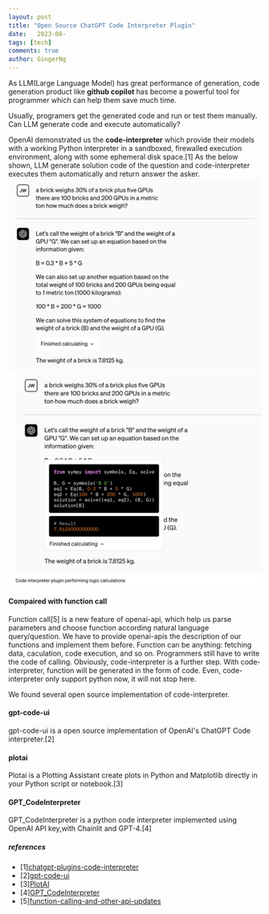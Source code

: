 ```yaml
---
layout: post
title: "Open Source ChatGPT Code Interpreter Plugin"
date:   2023-08-
tags: [tech]
comments: true
author: GingerNg
---
```

As LLM(Large Language Model) has great performance of generation, code generation product like **github copilot** has become a powerful tool for programmer which can help them save much time.

Usually, programers get the generated code and run or test them manually. Can LLM generate code and execute automatically?

OpenAI demonstrated us the **code-interpreter** which provide their models with a working Python interpreter in a sandboxed, firewalled execution environment, along with some ephemeral disk space.[1]
As the below shown, LLM generate solution code of the question and code-interpreter executes them automatically and return answer the asker.
![code-interpreter-1](https://github.com/GingerNg/gingerng.github.io/blob/master/images/chatgpt-code-interpreter-1.png?raw=true)
![code-interpreter-2](https://github.com/GingerNg/gingerng.github.io/blob/master/images/chatgpt-code-interpreter-2.png?raw=true)
#### Compaired with function call
Function call[5] is a new feature of openai-api, which help us parse parameters and choose function according natural language query/question. We have to provide openai-apis the description of our functions and implement them before. Function can be anything: fetching data, caculation, code execution, and so on. Programmers still have to write the code of calling. Obviously, code-interpreter is a further step. With code-interpreter, function will be generated in the form of code. Even, code-interpreter only support python now, it will not stop here.

We found several open source implementation of code-interpreter.

#### gpt-code-ui
gpt-code-ui is a open source implementation of OpenAI's ChatGPT Code interpreter.[2]

#### plotai
Plotai is a Plotting Assistant create plots in Python and Matplotlib directly in your Python script or notebook.[3]

#### GPT_CodeInterpreter
GPT_CodeInterpreter is a python code interpreter implemented using OpenAI API key,with Chainlit and GPT-4.[4]

##### references
- [1][chatgpt-plugins-code-interpreter](https://openai.com/blog/chatgpt-plugins#code-interpreter)
- [2][gpt-code-ui](https://github.com/ricklamers/gpt-code-ui)
- [3][PlotAI](https://github.com/mljar/plotai)
- [4][GPT_CodeInterpreter](https://github.com/boyueluzhipeng/GPT_CodeInterpreter)
- [5][function-calling-and-other-api-updates](https://openai.com/blog/function-calling-and-other-api-updates)
